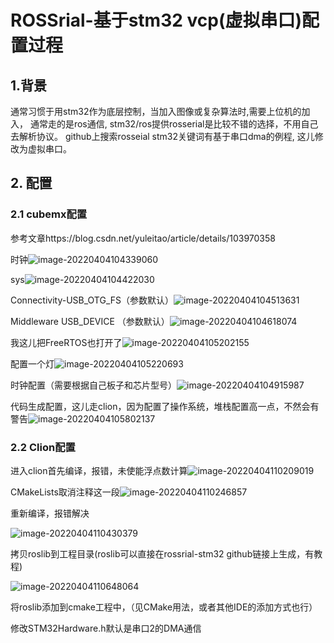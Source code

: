 # ROSSrial-基于stm32 vcp(虚拟串口)配置过程

## 1.背景

通常习惯于用stm32作为底层控制，当加入图像或复杂算法时,需要上位机的加入， 通常走的是ros通信,  stm32/ros提供rosserial是比较不错的选择，不用自己去解析协议。  github上搜索rosseial stm32关键词有基于串口dma的例程, 这儿修改为虚拟串口。

## 2. 配置

### 2.1 cubemx配置

参考文章https://blog.csdn.net/yuleitao/article/details/103970358

时钟![image-20220404104339060](/home/zephyhunt/CLionProjects/rosserial-vcp-stm32f401cc/IMAGE/image-20220404104339060.png)

sys![image-20220404104422030](/home/zephyhunt/CLionProjects/rosserial-vcp-stm32f401cc/IMAGE/image-20220404104422030.png)

Connectivity-USB_OTG_FS（参数默认）![image-20220404104513631](/home/zephyhunt/CLionProjects/rosserial-vcp-stm32f401cc/IMAGE/image-20220404104513631.png)

Middleware USB_DEVICE （参数默认）![image-20220404104618074](/home/zephyhunt/CLionProjects/rosserial-vcp-stm32f401cc/IMAGE/image-20220404104618074.png)

我这儿把FreeRTOS也打开了![image-20220404105202155](/home/zephyhunt/CLionProjects/rosserial-vcp-stm32f401cc/IMAGE/image-20220404105202155.png)

配置一个灯![image-20220404105220693](/home/zephyhunt/CLionProjects/rosserial-vcp-stm32f401cc/IMAGE/image-20220404105220693.png)

时钟配置（需要根据自己板子和芯片型号）![image-20220404104915987](/home/zephyhunt/CLionProjects/rosserial-vcp-stm32f401cc/IMAGE/image-20220404104915987.png)

代码生成配置，这儿走clion，因为配置了操作系统，堆栈配置高一点，不然会有警告![image-20220404105802137](/home/zephyhunt/CLionProjects/rosserial-vcp-stm32f401cc/IMAGE/image-20220404105802137.png)

### 2.2 Clion配置

进入clion首先编译，报错，未使能浮点数计算![image-20220404110209019](/home/zephyhunt/CLionProjects/rosserial-vcp-stm32f401cc/IMAGE/image-20220404110209019.png)

CMakeLists取消注释这一段![image-20220404110246857](/home/zephyhunt/CLionProjects/rosserial-vcp-stm32f401cc/IMAGE/image-20220404110246857.png)

重新编译，报错解决

![image-20220404110430379](/home/zephyhunt/CLionProjects/rosserial-vcp-stm32f401cc/IMAGE/image-20220404110430379.png)

拷贝roslib到工程目录(roslib可以直接在rossrial-stm32 github链接上生成，有教程)

![image-20220404110648064](/home/zephyhunt/CLionProjects/rosserial-vcp-stm32f401cc/IMAGE/image-20220404110648064.png)

将roslib添加到cmake工程中，（见CMake用法，或者其他IDE的添加方式也行）

修改STM32Hardware.h默认是串口2的DMA通信

